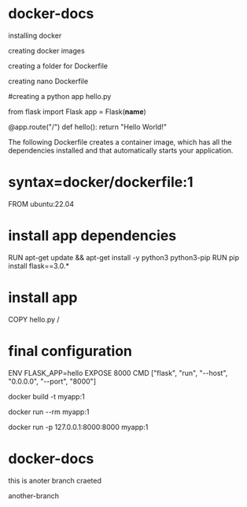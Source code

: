 
# docker-docs

installing docker

creating docker images

creating a folder for Dockerfile

creating nano Dockerfile

#creating a python app hello.py

from flask import Flask
app = Flask(__name__)

@app.route("/")
def hello():
    return "Hello World!"

The following Dockerfile creates a container image, which has all the dependencies installed and that automatically starts your application.


# syntax=docker/dockerfile:1
FROM ubuntu:22.04

# install app dependencies
RUN apt-get update && apt-get install -y python3 python3-pip
RUN pip install flask==3.0.*

# install app
COPY hello.py /

# final configuration
ENV FLASK_APP=hello
EXPOSE 8000
CMD ["flask", "run", "--host", "0.0.0.0", "--port", "8000"]



docker build -t myapp:1

docker run --rm myapp:1

docker run -p 127.0.0.1:8000:8000 myapp:1


# docker-docs
this is anoter branch craeted

 another-branch
